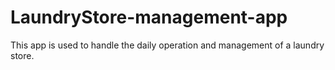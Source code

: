 # LaundryStore-management-app
This app is used to handle the daily operation and management of a laundry store.
